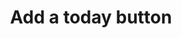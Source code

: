 ---
layout: examples
title: Add a today button
permalink: examples/customization-today-button.html
source: customization-today-button.js
---